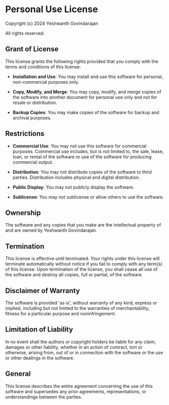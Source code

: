# Personal Use License

Copyright (c) 2024 Yeshwanth Govindarajan

All rights reserved.

## Grant of License

This license grants the following rights provided that you comply with the terms and conditions of this license:

- **Installation and Use**: You may install and use this software for personal, non-commercial purposes only.

- **Copy, Modify, and Merge**: You may copy, modify, and merge copies of the software into another document for personal use only and not for resale or distribution.

- **Backup Copies**: You may make copies of the software for backup and archival purposes.

## Restrictions

- **Commercial Use**: You may not use this software for commercial purposes. Commercial use includes, but is not limited to, the sale, lease, loan, or rental of the software or use of the software for producing commercial output.

- **Distribution**: You may not distribute copies of the software to third parties. Distribution includes physical and digital distribution.

- **Public Display**: You may not publicly display the software.

- **Sublicense**: You may not sublicense or allow others to use the software.

## Ownership

The software and any copies that you make are the intellectual property of and are owned by Yeshwanth Govindarajan.

## Termination

This license is effective until terminated. Your rights under this license will terminate automatically without notice if you fail to comply with any term(s) of this license. Upon termination of the license, you shall cease all use of the software and destroy all copies, full or partial, of the software.

## Disclaimer of Warranty

The software is provided 'as is', without warranty of any kind, express or implied, including but not limited to the warranties of merchantability, fitness for a particular purpose and noninfringement.

## Limitation of Liability

In no event shall the authors or copyright holders be liable for any claim, damages or other liability, whether in an action of contract, tort or otherwise, arising from, out of or in connection with the software or the use or other dealings in the software.

## General

This license describes the entire agreement concerning the use of this software and supersedes any prior agreements, representations, or understandings between the parties.
